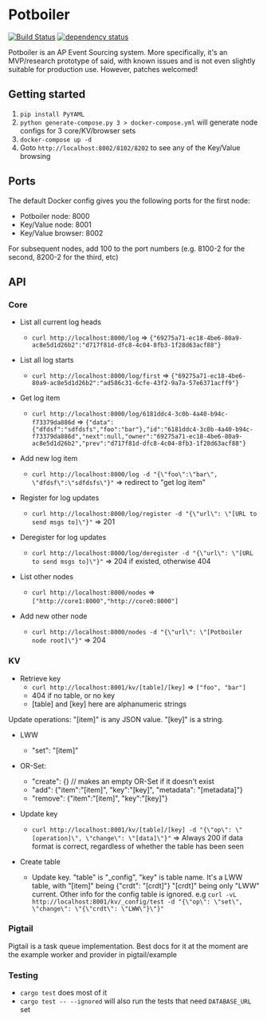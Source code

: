 # Potboiler

[![Build Status](https://travis-ci.org/palfrey/potboiler.svg?branch=master)](https://travis-ci.org/palfrey/potboiler)
[![dependency status](https://deps.rs/repo/github/palfrey/potboiler/status.svg)](https://deps.rs/repo/github/palfrey/potboiler)

Potboiler is an AP Event Sourcing system. More specifically, it's an MVP/research prototype of said, with known issues and is not even slightly suitable for production use. However, patches welcomed!

## Getting started
1. `pip install PyYAML`
2. `python generate-compose.py 3 > docker-compose.yml` will generate node configs for 3 core/KV/browser sets
3. `docker-compose up -d`
4. Goto `http://localhost:8002/8102/8202` to see any of the Key/Value browsing

## Ports

The default Docker config gives you the following ports for the first node:
* Potboiler node: 8000
* Key/Value node: 8001
* Key/Value browser: 8002

For subsequent nodes, add 100 to the port numbers (e.g. 8100-2 for the second, 8200-2 for the third, etc)

## API

### Core

- List all current log heads
  - `curl http://localhost:8000/log` => `{"69275a71-ec18-4be6-80a9-ac8e5d1d26b2":"d717f81d-dfc8-4c04-8fb3-1f28d63acf88"}`

- List all log starts
  - `curl http://localhost:8000/log/first` => `{"69275a71-ec18-4be6-80a9-ac8e5d1d26b2":"ad586c31-6cfe-43f2-9a7a-57e6371acff9"}`

- Get log item
  - `curl http://localhost:8000/log/6181ddc4-3c0b-4a40-b94c-f73379da886d` => `{"data":{"dfdsf":"sdfdsfs","foo":"bar"},"id":"6181ddc4-3c0b-4a40-b94c-f73379da886d","next":null,"owner":"69275a71-ec18-4be6-80a9-ac8e5d1d26b2","prev":"d717f81d-dfc8-4c04-8fb3-1f28d63acf88"}`

- Add new log item
   - `curl http://localhost:8000/log -d "{\"foo\":\"bar\", \"dfdsf\":\"sdfdsfs\"}"` => redirect to "get log item"

- Register for log updates
  - `curl http://localhost:8000/log/register -d "{\"url\": \"[URL to send msgs to]\"}"` => 201

- Deregister for log updates
  - `curl http://localhost:8000/log/deregister -d "{\"url\": \"[URL to send msgs to]\"}"` => 204 if existed, otherwise 404

- List other nodes
  - `curl http://localhost:8000/nodes` => `["http://core1:8000","http://core0:8000"]`

- Add new other node
  - `curl http://localhost:8000/nodes -d "{\"url\": \"[Potboiler node root]\"}"` => 204

### KV

- Retrieve key
  - `curl http://localhost:8001/kv/[table]/[key]` => `["foo", "bar"]`
  - 404 if no table, or no key
  - [table] and [key] here are alphanumeric strings

Update operations:
"[item]" is any JSON value. "[key]" is a string.
- LWW
  - "set": "[item]"
- OR-Set:
  - "create": {} // makes an empty OR-Set if it doesn't exist
  - "add": {"item":"[item]", "key":"[key]", "metadata": "[metadata]"}
  - "remove": {"item":"[item]", "key":"[key]"}

- Update key
  - `curl http://localhost:8001/kv/[table]/[key] -d "{\"op\": \"[operation]\", \"change\": \"[data]\"}"` => Always 200 if data format is correct, regardless of whether the table has been seen

- Create table
  - Update key. "table" is "\_config", "key" is table name. It's a LWW table, with "[item]" being {"crdt": "[crdt]"} "[crdt]" being only "LWW" current. Other info for the config table is ignored.
   e.g `curl -vL http://localhost:8001/kv/_config/test -d "{\"op\": \"set\", \"change\": \"{\"crdt\": \"LWW\"}\"}"`

### Pigtail

Pigtail is a task queue implementation. Best docs for it at the moment are the example worker and provider in pigtail/example

### Testing

* `cargo test` does most of it
* `cargo test -- --ignored` will also run the tests that need `DATABASE_URL` set
